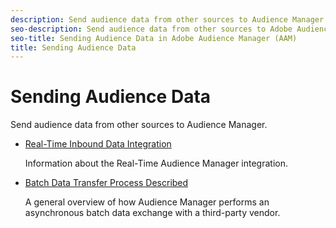 ```yaml
---
description: Send audience data from other sources to Audience Manager.
seo-description: Send audience data from other sources to Adobe Audience Manager (AAM).
seo-title: Sending Audience Data in Adobe Audience Manager (AAM)
title: Sending Audience Data
---
```


# Sending Audience Data

Send audience data from other sources to Audience Manager.

* [Real-Time Inbound Data Integration](/help/using/integration/sending-audience-data/real-time-data-integration/real-time-data-transfer-explained.md)

  Information about the Real-Time Audience Manager integration.

* [Batch Data Transfer Process Described](/help/using/integration/sending-audience-data/batch-data-transfer-explained/batch-data-transfer-explained.md)

  A general overview of how Audience Manager performs an asynchronous batch data exchange with a third-party vendor.
